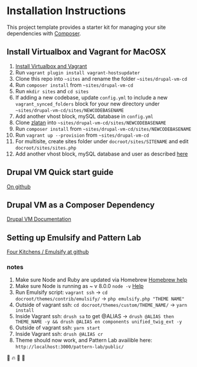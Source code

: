 # Installation Instructions

This project template provides a starter kit for managing your site
dependencies with [Composer](https://getcomposer.org/).

## Install Virtualbox and Vagrant for MacOSX

1. [Install Virtualbox and Vagrant](https://gist.github.com/tomysmile/0618f1aa16341706940ed36b423b431c)
1. Run `vagrant plugin install vagrant-hostsupdater`
1. Clone this repo into `~sites` and rename the folder `~sites/drupal-vm-cd`
1. Run `composer install` from `~sites/drupal-vm-cd`
1. Run `mkdir sites` and `cd sites`
1. If adding a new codebase, update `config.yml` to include a new `vagrant_synced_folders` block for your new directory under `~sites/drupal-vm-cd/sites/NEWCODEBASENAME`
1. Add another vhost block, mySQL database in `config.yml`
1. Clone [zlatan](https://github.com/as-cornell/cucas8zlatan) into `~sites/drupal-vm-cd/sites/NEWCODEBASENAME`
1. Run `composer install` from `~sites/drupal-vm-cd/sites/NEWCODEBASENAME`
1. Run `vagrant up --provision` from `~sites/drupal-vm-cd`
1. For multisite, create sites folder under `docroot/sites/SITENAME` and edit `docroot/sites/sites.php`
1. Add another vhost block, mySQL database and user as described [here](http://docs.drupalvm.com/en/latest/deployment/multisite/)


## Drupal VM Quick start guide

[On github](https://github.com/geerlingguy/drupal-vm#quick-start-guide)

## Drupal VM as a Composer Dependency

[Drupal VM Documentation](http://docs.drupalvm.com/en/latest/deployment/composer-dependency/)

## Setting up Emulsify and Pattern Lab

[Four Kitchens / Emulsify at github](https://github.com/fourkitchens/emulsify)

### notes

1. Make sure Node and Ruby are updated via Homebrew [Homebrew help](https://docs.brew.sh/FAQ)
1. Make sure Node is running as ~ v 8.0.0 `node -v`  [Help](https://stackoverflow.com/questions/3987683/homebrew-install-specific-version-of-formula)
1. Run Emulsify script: `vagrant ssh` -> `cd docroot/themes/contrib/emulsify/` -> `php emulsify.php "THEME NAME"`
1. Outside of vagrant ssh: `cd docroot/themes/custom/THEME_NAME/` -> `yarn install`
1. Inside Vagrant ssh: `drush sa` to get @ALIAS -> `drush @ALIAS then THEME_NAME -y && drush @ALIAS en components unified_twig_ext -y`
1. Outside of vagrant ssh: `yarn start`
1. Inside Vagrant ssh: `drush @ALIAS cr`
1. Theme should now work, and Pattern Lab availible here: `http://localhost:3000/pattern-lab/public/`

:hankey: :fire: :cactus: :mountain_railway:
